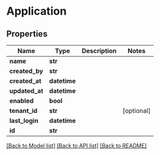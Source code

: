 # Application

## Properties
Name | Type | Description | Notes
------------ | ------------- | ------------- | -------------
**name** | **str** |  | 
**created_by** | **str** |  | 
**created_at** | **datetime** |  | 
**updated_at** | **datetime** |  | 
**enabled** | **bool** |  | 
**tenant_id** | **str** |  | [optional] 
**last_login** | **datetime** |  | 
**id** | **str** |  | 

[[Back to Model list]](../README.md#documentation-for-models) [[Back to API list]](../README.md#documentation-for-api-endpoints) [[Back to README]](../README.md)

